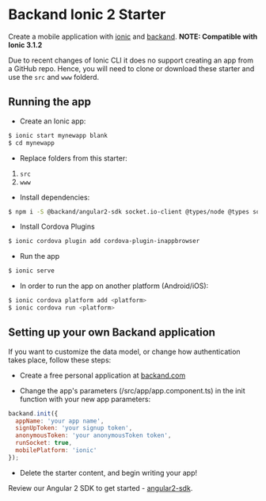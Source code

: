 # Backand Ionic 2 Starter
Create a mobile application with [ionic](http://www.ionicframework.com) and [backand](http://www.backand.com).
**NOTE: Compatible with Ionic 3.1.2**

Due to recent changes of Ionic CLI it does no support creating an app from a GitHub repo. Hence, you will need to clone or download these starter and use the `src` and `www` folderd.

## Running the app

- Create an Ionic app:
```bash
$ ionic start mynewapp blank
$ cd mynewapp
```

- Replace folders from this starter:
1. `src`
2. `www`

- Install dependencies:
```bash
$ npm i -S @backand/angular2-sdk socket.io-client @types/node @types socket.io-client ionic-native
```

- Install Cordova Plugins
```bash
$ ionic cordova plugin add cordova-plugin-inappbrowser
```

- Run the app
```bash
$ ionic serve
```

- In order to run the app on another platform (Android/iOS):
```bash
$ ionic cordova platform add <platform>
$ ionic cordova run <platform>
```


## Setting up your own Backand application
If you want to customize the data model, or change how authentication takes place, follow these steps:

- Create a free personal application at [backand.com](https://www.backand.com/apps/#/sign_up)

- Change the app's parameters (/src/app/app.component.ts) in the init function with your new app parameters:
```javascript
backand.init({
  appName: 'your app name',
  signUpToken: 'your signup token',
  anonymousToken: 'your anonymousToken token',
  runSocket: true,
  mobilePlatform: 'ionic'
});
```

- Delete the starter content, and begin writing your app!

Review our Angular 2 SDK to get started - [angular2-sdk](https://github.com/backand/angular2-sdk).
